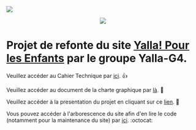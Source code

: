 ![](https://media.giphy.com/media/3ohryi1LymUOnPVN0Q/200w_d.gif)
<p align="center"><img src="https://media.giphy.com/media/3ohryi1LymUOnPVN0Q/200w_d.gif"></p>


# Projet de refonte du site [Yalla! Pour les Enfants](http://www.yalla-enfants.com/) par le groupe Yalla-G4.

Veuillez accéder au Cahier Technique par [ici](https://github.com/ClementPicot/Yalla-G4/blob/master/YallaG4-cahier-technique.pdf). :+1:

Veuillez accéder au document de la charte graphique par [là](https://github.com/ClementPicot/Yalla-G4/blob/master/YallaG4_charte_graphique.pdf). :tada:

Veuillez accéder à la presentation du projet en cliquant sur ce [lien](https://github.com/ClementPicot/Yalla-G4/blob/master/YallaG4_presentation_yalla.pdf). :metal:

Vous pouvez accéder à l'arborescence du site afin d'en lire le code (notamment pour la maintenance du site) par [ici](https://github.com/ClementPicot/Yalla-G4/tree/master/YalaG4_Site). :octocat:



